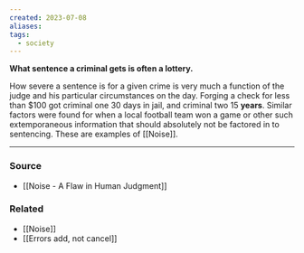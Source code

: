 ```yaml
---
created: 2023-07-08
aliases: 
tags:
  - society
---
```

**What sentence a criminal gets is often a lottery.**

How severe a sentence is for a given crime is very much a function of the judge and his particular circumstances on the day. Forging a check for less than $100 got criminal one 30 days in jail, and criminal two 15 **years**. Similar factors were found for when a local football team won a game or other such extemporaneous information that should absolutely not be factored in to sentencing. These are examples of [[Noise]]. 

---
### Source
- [[Noise - A Flaw in Human Judgment]]
### Related
- [[Noise]] 
- [[Errors add, not cancel]]